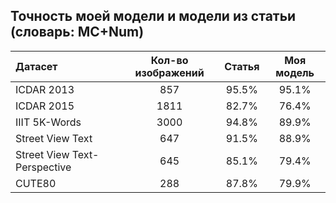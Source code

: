 ## Точность моей модели и модели из статьи (словарь: MC+Num)
| Датасет | Кол-во изображений | Статья | Моя модель |
| :--- | :---: | :---: | :---: |
| ICDAR 2013 | 857 | 95.5% | 95.1% |
| ICDAR 2015 | 1811 | 82.7% | 76.4% |
| IIIT 5K-Words | 3000 | 94.8% | 89.9% |
| Street View Text | 647 | 91.5% | 88.9% |
| Street View Text-Perspective | 645 | 85.1% | 79.4% |
| CUTE80 | 288 | 87.8% | 79.9% |

